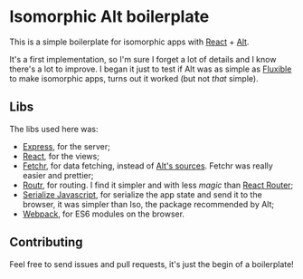 # Isomorphic Alt boilerplate

This is a simple boilerplate for isomorphic apps with [React](http://facebook.github.io/react/) + [Alt](https://github.com/goatslacker/alt).

It's a first implementation, so I'm sure I forget a lot of details and I know there's a lot to improve. I began it just to test if Alt was as simple as [Fluxible](http://fluxible.io/) to make isomorphic apps, turns out it worked (but not _that_ simple).

## Libs

The libs used here was:

- [Express](http://expressjs.com/), for the server;
- [React](http://facebook.github.io/react/), for the views;
- [Fetchr](https://github.com/yahoo/fetchr), for data fetching, instead of [Alt's sources](http://alt.js.org/docs/async/). Fetchr was really easier and prettier;
- [Routr](https://github.com/yahoo/routr), for routing. I find it simpler and with less _magic_ than [React Router](https://github.com/rackt/react-router);
- [Serialize Javascript](https://github.com/yahoo/serialize-javascript), for serialize the app state and send it to the browser, it was simpler than Iso, the package recommended by Alt;
- [Webpack](https://webpack.github.io/), for ES6 modules on the browser.

## Contributing

Feel free to send issues and pull requests, it's just the begin of a boilerplate!

